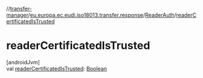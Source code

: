 //[transfer-manager](../../../index.md)/[eu.europa.ec.eudi.iso18013.transfer.response](../index.md)/[ReaderAuth](index.md)/[readerCertificatedIsTrusted](reader-certificated-is-trusted.md)

# readerCertificatedIsTrusted

[androidJvm]\
val [readerCertificatedIsTrusted](reader-certificated-is-trusted.md): [Boolean](https://kotlinlang.org/api/latest/jvm/stdlib/kotlin/-boolean/index.html)
